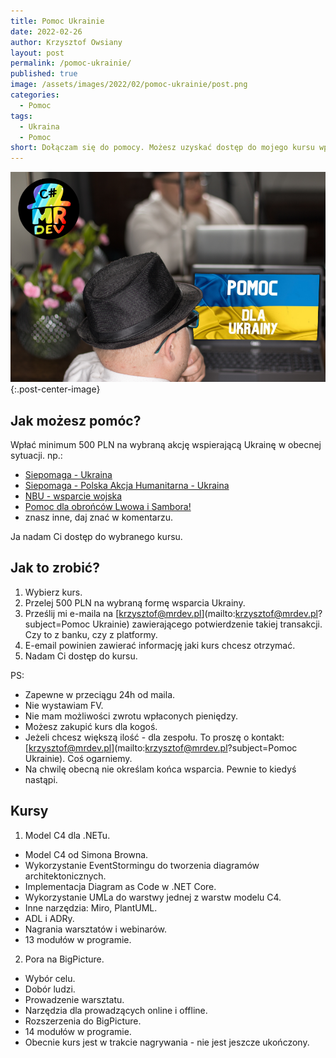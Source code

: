 ```yaml
---
title: Pomoc Ukrainie
date: 2022-02-26
author: Krzysztof Owsiany
layout: post
permalink: /pomoc-ukrainie/
published: true
image: /assets/images/2022/02/pomoc-ukrainie/post.png
categories:
  - Pomoc
tags:
  - Ukraina
  - Pomoc 
short: Dołączam się do pomocy. Możesz uzyskać dostęp do mojego kursu wpłacając minimum 500 PLN na akcję wsparcia Ukrainy. Po opłaceniu ja nadam Ci dostęp do mojego kursu.
---
```

![Pomoc Ukrainie][post-big]{:.post-center-image}

## Jak możesz pomóc?
Wpłać minimum 500 PLN na wybraną akcję wspierającą Ukrainę w obecnej sytuacji.
np.:
- [Siepomaga - Ukraina](https://www.siepomaga.pl/ukraina?fbclid=IwAR0WHHNOBuC-jnW-vniBE1vmEh-mgS31dsj2cpO2VMGkl0yAg5SMjvB6IvY)
- [Siepomaga - Polska Akcja Humanitarna - Ukraina](https://www.siepomaga.pl/pah-ukraina)
- [NBU - wsparcie wojska](https://bank.gov.ua/en/news/all/natsionalniy-bank-vidkriv-spetsrahunok-dlya-zboru-koshtiv-na-potrebi-armiyi)
- [Pomoc dla obrońców Lwowa i Sambora!](https://zrzutka.pl/pomoc-dla-obroncow-lwowa-i-sambora)
- znasz inne, daj znać w komentarzu.

Ja nadam Ci dostęp do wybranego kursu.

## Jak to zrobić?
1. Wybierz kurs.
2. Przelej 500 PLN na wybraną formę wsparcia Ukrainy.
3. Prześlij mi e-maila na [krzysztof@mrdev.pl](mailto:krzysztof@mrdev.pl?subject=Pomoc Ukrainie) zawierającego potwierdzenie takiej transakcji. Czy to z banku, czy z platformy.
4. E-email powinien zawierać informację jaki kurs chcesz otrzymać.
5. Nadam Ci dostęp do kursu. 
 
PS: 
  * Zapewne w przeciągu 24h od maila.
  * Nie wystawiam FV.
  * Nie mam możliwości zwrotu wpłaconych pieniędzy.
  * Możesz zakupić kurs dla kogoś.
  * Jeżeli chcesz większą ilość - dla zespołu. To proszę o kontakt: [krzysztof@mrdev.pl](mailto:krzysztof@mrdev.pl?subject=Pomoc Ukrainie). Coś ogarniemy.
  * Na chwilę obecną nie określam końca wsparcia. Pewnie to kiedyś nastąpi.

## Kursy
1. Model C4 dla .NETu.
  * Model C4 od Simona Browna.
  * Wykorzystanie EventStormingu do tworzenia diagramów architektonicznych.
  * Implementacja Diagram as Code w .NET Core.
  * Wykorzystanie UMLa do warstwy jednej z warstw modelu C4.
  * Inne narzędzia: Miro, PlantUML.
  * ADL i ADRy.
  * Nagrania warsztatów i webinarów.
  * 13 modułów w programie.
  
2. Pora na BigPicture.
  * Wybór celu.
  * Dobór ludzi.
  * Prowadzenie warsztatu.
  * Narzędzia dla prowadzących online i offline.
  * Rozszerzenia do BigPicture.
  * 14 modułów w programie.
  * Obecnie kurs jest w trakcie nagrywania - nie jest jeszcze ukończony.

[post]: /assets/images/2022/02/pomoc-ukrainie/post.png
[post-big]: /assets/images/2022/02/pomoc-ukrainie/post-big.png
